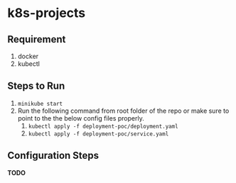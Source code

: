 # k8s-projects


## Requirement
1. docker
2. kubectl


## Steps to Run
1. `minikube start`
2. Run the following command from root folder of the repo or make sure to point to the the below config files properly.
   1. `kubectl apply -f deployment-poc/deployment.yaml`
   2. `kubectl apply -f deployment-poc/service.yaml `


## Configuration Steps
**TODO**